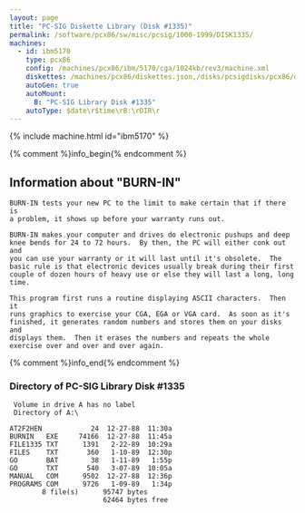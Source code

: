 ```yaml
---
layout: page
title: "PC-SIG Diskette Library (Disk #1335)"
permalink: /software/pcx86/sw/misc/pcsig/1000-1999/DISK1335/
machines:
  - id: ibm5170
    type: pcx86
    config: /machines/pcx86/ibm/5170/cga/1024kb/rev3/machine.xml
    diskettes: /machines/pcx86/diskettes.json,/disks/pcsigdisks/pcx86/diskettes.json
    autoGen: true
    autoMount:
      B: "PC-SIG Library Disk #1335"
    autoType: $date\r$time\rB:\rDIR\r
---
```


{% include machine.html id="ibm5170" %}

{% comment %}info_begin{% endcomment %}

## Information about "BURN-IN"

    BURN-IN tests your new PC to the limit to make certain that if there is
    a problem, it shows up before your warranty runs out.
    
    BURN-IN makes your computer and drives do electronic pushups and deep
    knee bends for 24 to 72 hours.  By then, the PC will either conk out and
    you can use your warranty or it will last until it's obsolete.  The
    basic rule is that electronic devices usually break during their first
    couple of dozen hours of heavy use or else they will last a long, long
    time.
    
    This program first runs a routine displaying ASCII characters.  Then it
    runs graphics to exercise your CGA, EGA or VGA card.  As soon as it's
    finished, it generates random numbers and stores them on your disks and
    displays them.  Then it erases the numbers and repeats the whole
    exercise over and over and over again.
{% comment %}info_end{% endcomment %}


### Directory of PC-SIG Library Disk #1335

     Volume in drive A has no label
     Directory of A:\

    AT2F2HEN            24  12-27-88  11:30a
    BURNIN   EXE     74166  12-27-88  11:45a
    FILE1335 TXT      1391   2-22-89  10:29a
    FILES    TXT       360   1-10-89  12:30p
    GO       BAT        38   1-11-89   1:55p
    GO       TXT       540   3-07-89  10:05a
    MANUAL   COM      9502  12-27-88  12:36p
    PROGRAMS COM      9726   1-09-89   1:34p
            8 file(s)      95747 bytes
                           62464 bytes free
